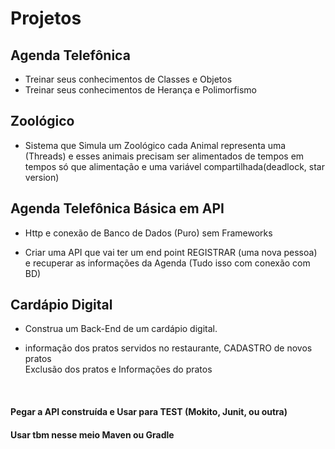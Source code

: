 # Projetos

## Agenda Telefônica

  * Treinar seus conhecimentos de Classes e Objetos 
  * Treinar seus conhecimentos de Herança e Polimorfismo

## Zoológico

 * Sistema que Simula um Zoológico cada Animal representa uma (Threads) e esses animais precisam ser alimentados de tempos em tempos
  só que alimentação e uma variável compartilhada(deadlock,  star version)

## Agenda Telefônica Básica em API

* Http e conexão de Banco de Dados (Puro) sem Frameworks <br>
- Criar uma API que vai ter um end point REGISTRAR (uma nova pessoa) <br>
e recuperar as informações da Agenda (Tudo isso com conexão com BD) <br>
	

## Cardápio Digital

* Construa um Back-End de um cardápio digital. <br>
- informação dos pratos servidos no restaurante, CADASTRO de novos pratos<br>
Exclusão dos pratos e Informações do pratos <br>

<br>

#### Pegar a API construída e Usar para TEST (Mokito, Junit, ou outra)

#### Usar tbm nesse meio Maven ou Gradle
